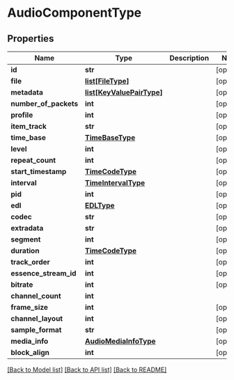 # AudioComponentType

## Properties
Name | Type | Description | Notes
------------ | ------------- | ------------- | -------------
**id** | **str** |  | [optional] 
**file** | [**list[FileType]**](FileType.md) |  | [optional] 
**metadata** | [**list[KeyValuePairType]**](KeyValuePairType.md) |  | [optional] 
**number_of_packets** | **int** |  | [optional] 
**profile** | **int** |  | [optional] 
**item_track** | **str** |  | [optional] 
**time_base** | [**TimeBaseType**](TimeBaseType.md) |  | [optional] 
**level** | **int** |  | [optional] 
**repeat_count** | **int** |  | [optional] 
**start_timestamp** | [**TimeCodeType**](TimeCodeType.md) |  | [optional] 
**interval** | [**TimeIntervalType**](TimeIntervalType.md) |  | [optional] 
**pid** | **int** |  | [optional] 
**edl** | [**EDLType**](EDLType.md) |  | [optional] 
**codec** | **str** |  | [optional] 
**extradata** | **str** |  | [optional] 
**segment** | **int** |  | [optional] 
**duration** | [**TimeCodeType**](TimeCodeType.md) |  | [optional] 
**track_order** | **int** |  | [optional] 
**essence_stream_id** | **int** |  | [optional] 
**bitrate** | **int** |  | [optional] 
**channel_count** | **int** |  | 
**frame_size** | **int** |  | [optional] 
**channel_layout** | **int** |  | [optional] 
**sample_format** | **str** |  | [optional] 
**media_info** | [**AudioMediaInfoType**](AudioMediaInfoType.md) |  | [optional] 
**block_align** | **int** |  | [optional] 

[[Back to Model list]](../README.md#documentation-for-models) [[Back to API list]](../README.md#documentation-for-api-endpoints) [[Back to README]](../README.md)


